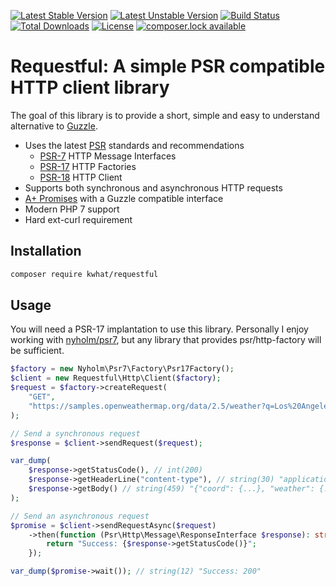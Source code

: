 [![Latest Stable Version](https://poser.pugx.org/kwhat/requestful/version)](https://packagist.org/packages/kwhat/requestful)
[![Latest Unstable Version](https://poser.pugx.org/kwhat/requestful/v/unstable)](//packagist.org/packages/kwhat/requestful)
[![Build Status](https://github.com/kwhat/requestful/workflows/continuous-integration/badge.svg)](https://github.com/kwhat/requestful/actions?query=workflow%3Acontinuous-integration)
[![Total Downloads](https://poser.pugx.org/kwhat/requestful/downloads)](https://packagist.org/packages/kwhat/requestful)
[![License](https://poser.pugx.org/kwhat/requestful/license)](https://packagist.org/packages/kwhat/requestful)
[![composer.lock available](https://poser.pugx.org/kwhat/requestful/composerlock)](https://packagist.org/packages/kwhat/requestful)

# Requestful: A simple PSR compatible HTTP client library

The goal of this library is to provide a short, simple and easy to understand alternative to 
[Guzzle](https://github.com/guzzle/guzzle).

- Uses the latest [PSR](https://www.php-fig.org/psr/) standards and recommendations
    - [PSR-7](https://www.php-fig.org/psr/psr-7/) HTTP Message Interfaces
    - [PSR-17](https://www.php-fig.org/psr/psr-17/) HTTP Factories
    - [PSR-18](https://www.php-fig.org/psr/psr-17/) HTTP Client
- Supports both synchronous and asynchronous HTTP requests 
- [A+ Promises](https://promisesaplus.com/) with a Guzzle compatible interface
- Modern PHP 7 support
- Hard ext-curl requirement

## Installation

```bash
composer require kwhat/requestful
```

## Usage

You will need a PSR-17 implantation to use this library.  Personally I enjoy working with 
[nyholm/psr7](https://github.com/Nyholm/psr7), but any library that provides psr/http-factory will be sufficient.

```php
$factory = new Nyholm\Psr7\Factory\Psr17Factory();
$client = new Requestful\Http\Client($factory);
$request = $factory->createRequest(
    "GET", 
    "https://samples.openweathermap.org/data/2.5/weather?q=Los%20Angeles"
);

// Send a synchronous request
$response = $client->sendRequest($request);

var_dump(
    $response->getStatusCode(), // int(200)
    $response->getHeaderLine("content-type"), // string(30) "application/json; charset=utf8"
    $response->getBody() // string(459) "{"coord": {...}, "weather": {...}, ...}"
);

// Send an asynchronous request
$promise = $client->sendRequestAsync($request)
    ->then(function (Psr\Http\Message\ResponseInterface $response): string {
        return "Success: {$response->getStatusCode()}";
    });

var_dump($promise->wait()); // string(12) "Success: 200"
```

